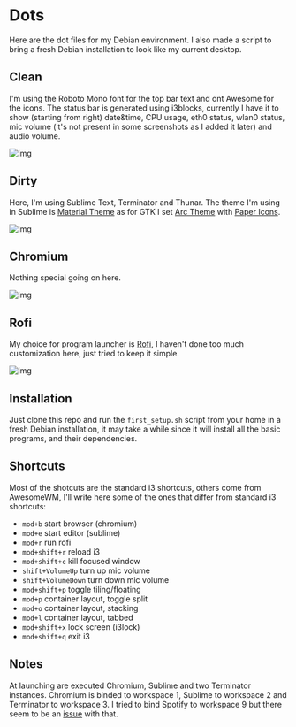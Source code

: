 # Dots
Here are the dot files for my Debian environment.
I also made a script to bring a fresh Debian installation to look like my current desktop.

## Clean 
I'm using the Roboto Mono font for the top bar text and ont Awesome for the icons. 
The status bar is generated using i3blocks, currently I have it to show (starting from right) 
date&time, CPU usage, eth0 status, wlan0 status, mic volume (it's not present in some screenshots 
as I added it later) and audio volume.

![img](http://i.imgur.com/ONSzoEz.png)

## Dirty
Here, I'm using Sublime Text, Terminator and Thunar. The theme I'm using in Sublime is [Material Theme](https://github.com/equinusocio/material-theme) as for GTK I set [Arc Theme](https://github.com/horst3180/arc-theme) with [Paper Icons](https://snwh.org/paper).

![img](http://i.imgur.com/s1yISwT.png)

## Chromium
Nothing special going on here.

![img](http://i.imgur.com/5TJcTIn.png)

## Rofi
My choice for program launcher is [Rofi](https://github.com/DaveDavenport/rofi), I haven't done too much customization here, just tried to keep it simple. 

![img](http://i.imgur.com/fHOta2v.png)

## Installation
Just clone this repo and run the `first_setup.sh` script from your home in a fresh Debian installation, it may take a while since it will install all the basic programs, and their dependencies.

## Shortcuts
Most of the shotcuts are the standard i3 shortcuts, others come from AwesomeWM, I'll write here some of the ones that differ from standard i3 shortcuts:

- `mod+b` start browser (chromium)
- `mod+e` start editor (sublime) 
- `mod+r` run rofi
- `mod+shift+r` reload i3
- `mod+shift+c` kill focused window
- `shift+VolumeUp` turn up mic volume
- `shift+VolumeDown` turn down mic volume
- `mod+shift+p` toggle tiling/floating
- `mod+p` container layout, toggle split
- `mod+o` container layout, stacking
- `mod+l` container layout, tabbed
- `mod+shift+x` lock screen (i3lock)
- `mod+shift+q` exit i3

## Notes
At launching are executed Chromium, Sublime and two Terminator instances. Chromium is binded to workspace 1, Sublime to workspace 2 and Terminator to workspace 3. I tried to bind Spotify to workspace 9 but there seem to be an [issue](https://github.com/i3/i3/issues/2060) with that.